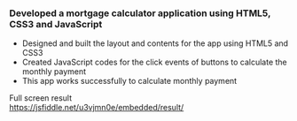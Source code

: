 ###	Developed a mortgage calculator application using HTML5, CSS3 and JavaScript                  
*	Designed and built the layout and contents for the app using HTML5 and CSS3 
*	Created  JavaScript codes for the click events of buttons to calculate the monthly payment
* This app works successfully to calculate monthly payment


Full screen result  
https://jsfiddle.net/u3vjmn0e/embedded/result/
 
